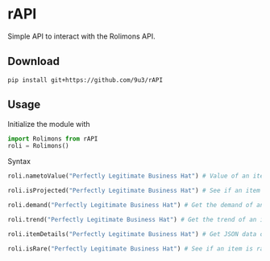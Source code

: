 # rAPI
Simple API to interact with the Rolimons API.

## Download

`pip install git+https://github.com/9u3/rAPI`

## Usage

Initialize the module with
```py
import Rolimons from rAPI
roli = Rolimons()
```

Syntax
```py
roli.nametoValue("Perfectly Legitimate Business Hat") # Value of an item

roli.isProjected("Perfectly Legitimate Business Hat") # See if an item is projected, Returns True if it is

roli.demand("Perfectly Legitimate Business Hat") # Get the demand of an item, Returns a number from 0 to 5

roli.trend("Perfectly Legitimate Business Hat") # Get the trend of an item, Returns a number from 0 to 5

roli.itemDetails("Perfectly Legitimate Business Hat") # Get JSON data of an item, Unmodified.

roli.isRare("Perfectly Legitimate Business Hat") # See if an item is rare, Returns True if it is.
```
